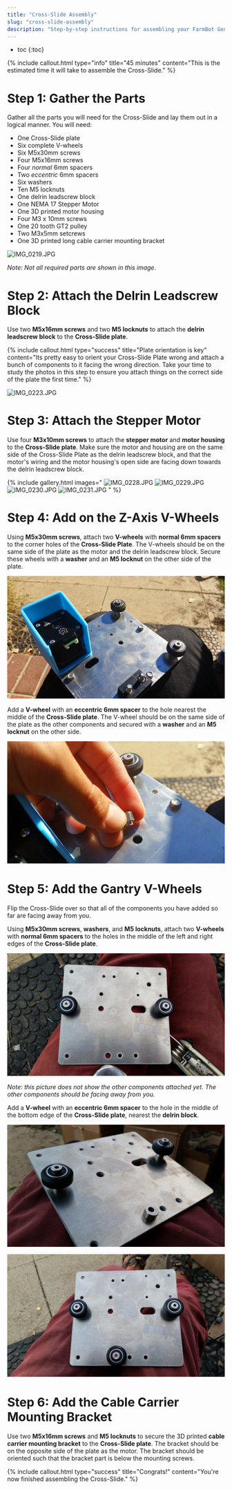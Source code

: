 ```yaml
---
title: "Cross-Slide Assembly"
slug: "cross-slide-assembly"
description: "Step-by-step instructions for assembling your FarmBot Genesis V0.8 Cross-Slide"
---
```


* toc
{:toc}


{%
include callout.html
type="info"
title="45 minutes"
content="This is the estimated time it will take to assemble the Cross-Slide."
%}



# Step 1: Gather the Parts

Gather all the parts you will need for the Cross-Slide and lay them out in a logical manner. You will need:

* One Cross-Slide plate
* Six complete V-wheels
* Six M5x30mm screws
* Four M5x16mm screws
* Four *normal* 6mm spacers
* Two *eccentric* 6mm spacers
* Six washers
* Ten M5 locknuts
* One delrin leadscrew block
* One NEMA 17 Stepper Motor
* One 3D printed motor housing
* Four M3 x 10mm screws
* One 20 tooth GT2 pulley
* Two M3x5mm setcrews
* One 3D printed long cable carrier mounting bracket

![IMG_0219.JPG](_images/IMG_0219.JPG)

_Note: Not all required parts are shown in this image._



# Step 2: Attach the Delrin Leadscrew Block

Use two **M5x16mm screws** and two **M5 locknuts** to attach the **delrin leadscrew block** to the **Cross-Slide plate**.

{%
include callout.html
type="success"
title="Plate orientation is key"
content="Its pretty easy to orient your Cross-Slide Plate wrong and attach a bunch of components to it facing the wrong direction. Take your time to study the photos in this step to ensure you attach things on the correct side of the plate the first time."
%}



![IMG_0223.JPG](_images/IMG_0223.JPG)



# Step 3: Attach the Stepper Motor

Use four **M3x10mm screws** to attach the **stepper motor** and **motor housing** to the **Cross-Slide plate**. Make sure the motor and housing are on the same side of the Cross-Slide Plate as the delrin leadscrew block, and that the motor's wiring and the motor housing's open side are facing down towards the delrin leadscrew block.

{% include gallery.html images="
![IMG_0228.JPG](_images/IMG_0228.JPG)
![IMG_0229.JPG](_images/IMG_0229.JPG)
![IMG_0230.JPG](_images/IMG_0230.JPG)
![IMG_0231.JPG](_images/IMG_0231.JPG)
" %}

# Step 4: Add on the Z-Axis V-Wheels

Using **M5x30mm screws**, attach two **V-wheels** with **normal 6mm spacers** to the corner holes of the **Cross-Slide Plate**. The V-wheels should be on the same side of the plate as the motor and the delrin leadscrew block. Secure these wheels with a **washer** and an **M5 locknut** on the other side of the plate.

![20150114_120326.jpg](_images/20150114_120326.jpg)

Add a **V-wheel** with an **eccentric 6mm spacer** to the hole nearest the middle of the **Cross-Slide plate**. The V-wheel should be on the same side of the plate as the other components and secured with a **washer** and an **M5 locknut** on the other side.

![20150114_120346.jpg](_images/20150114_120346.jpg)



# Step 5: Add the Gantry V-Wheels

Flip the Cross-Slide over so that all of the components you have added so far are facing away from you.

Using **M5x30mm screws**, **washers**, and **M5 locknuts**, attach two **V-wheels** with **normal 6mm spacers** to the holes in the middle of the left and right edges of the **Cross-Slide plate**.

![20150113_165827.jpg](_images/20150113_165827.jpg)

_Note: this picture does not show the other components attached yet. The other components should be facing away from you._

Add a **V-wheel** with an **eccentric 6mm spacer** to the hole in the middle of the bottom edge of the **Cross-Slide plate**, nearest the **delrin block**.

![20150113_165938.jpg](_images/20150113_165938.jpg)



![20150113_170023.jpg](_images/20150113_170023.jpg)



# Step 6: Add the Cable Carrier Mounting Bracket

Use two **M5x16mm screws** and **M5 locknuts** to secure the 3D printed **cable carrier mounting bracket** to the **Cross-Slide plate**. The bracket should be on the opposite side of the plate as the motor. The bracket should be oriented such that the bracket part is below the mounting screws.




{%
include callout.html
type="success"
title="Congrats!"
content="You're now finished assembling the Cross-Slide."
%}


